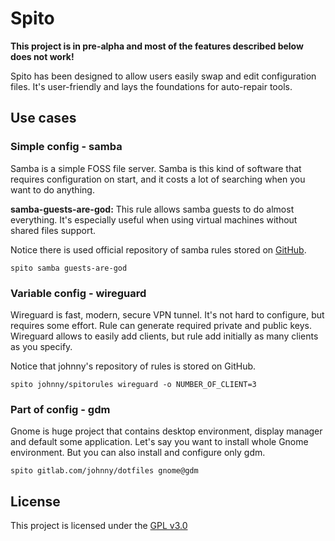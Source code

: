 # Spito
**This project is in pre-alpha and most of 
the features described below does not work!**

Spito has been designed to allow users easily swap 
and edit configuration files. It's user-friendly and
lays the foundations for auto-repair tools.

## Use cases

### Simple config - samba
Samba is a simple FOSS file server. Samba is this kind of software
that requires configuration on start, and it costs a lot of searching 
when you want to do anything.

**samba-guests-are-god:**
This rule allows samba guests to do almost everything. It's especially 
useful when using virtual machines without shared files support.

Notice there is used official repository of samba rules stored on 
[GitHub](https://github.com/nasz-elektryk/spito-ruleset/tree/main/samba).

```shell
spito samba guests-are-god
```

### Variable config - wireguard
Wireguard is fast, modern, secure VPN tunnel. It's not hard to 
configure, but requires some effort. Rule can generate required
private and public keys. Wireguard allows to easily 
add clients, but rule add initially as many clients as 
you specify.

Notice that johnny's repository of rules is stored on GitHub.

```shell
spito johnny/spitorules wireguard -o NUMBER_OF_CLIENT=3
```

### Part of config - gdm
Gnome is huge project that contains desktop environment,
display manager and default some application. Let's say
you want to install whole Gnome environment. But you can
also install and configure only gdm.

```shell
spito gitlab.com/johnny/dotfiles gnome@gdm
```
## License
This project is licensed under the [GPL v3.0](./LICENSE)
